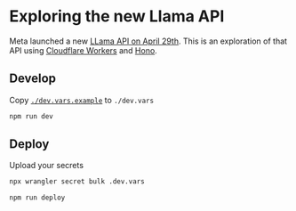 # Exploring the new Llama API

Meta launched a new [LLama API on April 29th](https://llama.developer.meta.com/docs/). This is an exploration of that API using [Cloudflare Workers](https://developers.cloudflare.com) and [Hono](https://honojs.dev).

## Develop

Copy [`./dev.vars.example`](./.dev.vars.example) to `./dev.vars`

```bash
npm run dev
```

## Deploy

Upload your secrets

```bash
npx wrangler secret bulk .dev.vars
```

```bash
npm run deploy
```
